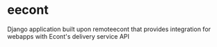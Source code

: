eecont
======

Django application built upon remoteecont that provides integration for webapps with Econt's delivery service API
